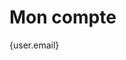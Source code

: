 <script>
        export let context //just to hide warning in console

    import {currentUser} from '$utils/stores'
    const user = $currentUser
</script>

<h1>Mon compte</h1>

{user.email}
<slot></slot> <!-- prevent warnings in console -->

